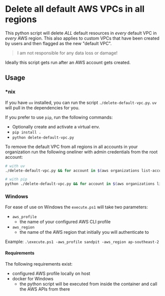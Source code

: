 # Delete all default AWS VPCs in all regions

This python script will delete *ALL* default resources in *every* default VPC in *every* AWS region.
This also applies to custom VPCs that have been created by users and then flagged as the new "default VPC".

> I am not responsible for any data loss or damage!

Ideally this script gets run after an AWS account gets created.

## Usage

### *nix

If you have `uv` installed, you can run the script `./delete-default-vpc.py`. `uv` will pull in the dependencies for you.

If you prefer to use `pip`, run the following commands:

* Optionally create and activate a virtual env.
* `pip install .`
* `python delete-default-vpc.py`

To remove the default VPC from all regions in all accounts in your organization run the following oneliner with admin credentials from the root account:

```sh
# with uv
./delete-default-vpc.py && for account in $(aws organizations list-accounts | jq -r '.Accounts[].Id' | grep -v $(aws sts get-caller-identity | jq -r '.Account')); do creds=$(aws sts assume-role --role-arn "arn:aws:iam::${account}:role/OrganizationAccountAccessRole" --role-session-name "delete-vpc" --output json) && AWS_ACCESS_KEY_ID=$(echo $creds | jq -r '.Credentials.AccessKeyId') AWS_SECRET_ACCESS_KEY=$(echo $creds | jq -r '.Credentials.SecretAccessKey') AWS_SESSION_TOKEN=$(echo $creds | jq -r '.Credentials.SessionToken') ./delete-default-vpc.py; done; 

# with pip
python ./delete-default-vpc.py && for account in $(aws organizations list-accounts | jq -r '.Accounts[].Id' | grep -v $(aws sts get-caller-identity | jq -r '.Account')); do creds=$(aws sts assume-role --role-arn "arn:aws:iam::${account}:role/OrganizationAccountAccessRole" --role-session-name "delete-vpc" --output json) && AWS_ACCESS_KEY_ID=$(echo $creds | jq -r '.Credentials.AccessKeyId') AWS_SECRET_ACCESS_KEY=$(echo $creds | jq -r '.Credentials.SecretAccessKey') AWS_SESSION_TOKEN=$(echo $creds | jq -r '.Credentials.SessionToken') python ./delete-default-vpc.py; done; 
```

### Windows

For ease of use on Windows the `execute.ps1` will take two parameters:

* `aws_profile`
  * the name of your configured AWS CLI profile
* `aws_region`
  * the name of the AWS region that initially you will authenticate to

Example:
`.\execute.ps1 -aws_profile sandpit -aws_region ap-southeast-2`

#### Requirements

The following requirements exist:

* configured AWS profile locally on host
* docker for Windows
  * the python script will be executed from inside the container and call the AWS APIs from there
